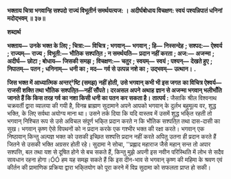 **भक्ताय चित्रा भगवान्हि सश्पदो** **राज्यं विभूतीर्न समर्थयत्यज: ।** **अदीर्घबोधाय विचक्षण: स्वयं** **पश्यन्निपातं धनिनां मदोद्भवम् ॥ ३७॥** 

**शब्दार्थ** 

**भक्ताय—** **उनके भक्त के लिए** **; चित्रा:—** **विचित्र** **; भगवान्—** **भगवान्** **; हि—** **निस्सन्देह** **; सश्पद:—** **ऐश्वर्य** **; राज्यम्—** **राज्य** **;** **विभूती:—** **भौतिक सश्पति्त** **; न समर्थयति—** **प्रदान नहीं करता** **; अज:—** **अजन्मा** **; अदीर्घ—** **छोटा** **; बोधाय—** **जिसकी समझ** **;** **विचक्षण:—** **चतुर** **; स्वयम्—** **स्वयं** **; पश्यन्—** **देखते हुए** **; निपातम्—** **पतन** **; धनिनाम्—** **धनी का** **; मद—** **गर्व से उत्पन्न नशे का** **;** **उद्भवम्—** **उत्थान।** **.** 

**जिस भक्त में आध्यात्मिक अन्तर्²ष्टि (समझ) नहीं होती, उसे भगवान् कभी भी इस जगत** **का विचित्र ऐश्वर्य—राजसी शक्ति तथा भौतिक सश्पति्त—नहीं सौंपते। दरअसल अपने अथाह** **ज्ञान से अजन्मा भगवान् भलीभाँति जानते हैं कि किस तरह गर्व का नशा किसी धनी का पतन** **कर सकता है।** **तात्पर्य :** जैसाकि श्रील विश्वनाथ चक्रवर्ती द्वारा व्यालया की गयी है, विनम्र ब्राह्मण सुदामाने अपने आपको भगवान् के दुर्लभ बहुमूल्य वर, शुद्ध भक्ति, के लिए सर्वथा अयोग्य माना था। उसने तर्क दिया कि यदि वास्तव में उसमें शुद्ध भकि्त रहती तो भगवान् निश्चित रूप से उसे अविचल संपूर्ण भकि्त प्रदान करते न कि भौतिक सश्पति्त तथा दास-दासी का सुख। भगवान् कृष्ण ऐसे विपथनों को न प्रदान करके एक गश्भीर भक्त की रक्षा करते। भगवान् एक निष्ठावान् किन्तु अल्पज्ञ भक्त को उसकी इच्छित सश्पत्ति प्रदान नहीं करते अपितु उतना ही प्रदान करते हैं जितने से उसकी भक्ति अग्रसर होती रहे। सुदामा ने सोचा, ''प्रह्लाद महाराज जैसे महान् सन्त तो अपार सश्पत्ति, बल तथा यश से दूषित होने से बच सकते हैं, किन्तु मुझे अपनी इस नवीन परिस्थिति में लोभ से सदैव सावधान रहना होगा।ÓÓ हम यह समझ सकते हैं कि इस दीन-भाव से भगवान् कृष्ण की महिमा के श्रवण एवं कीर्तन की प्रामाणिक प्रक्रिया द्वारा भकि्तयोग को पूरा करने में विप्र सुदामा को सफलता प्राप्त हो सकी।  